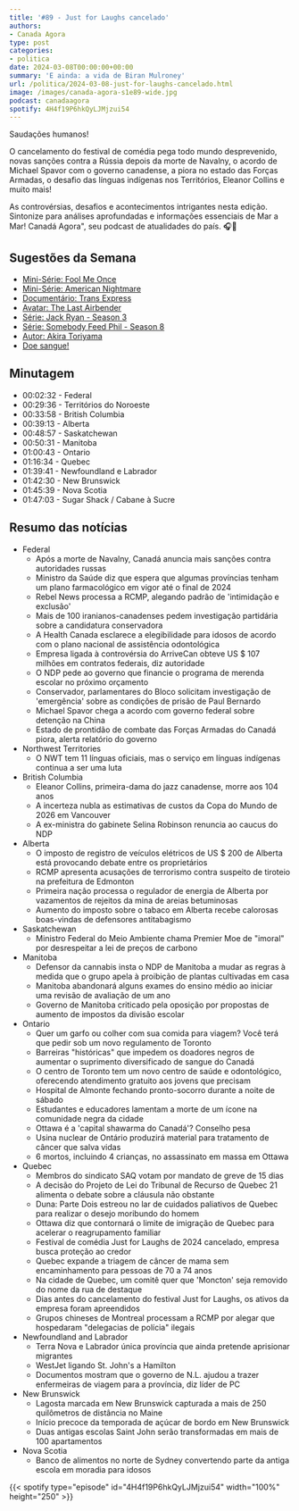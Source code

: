 ```yaml
---
title: '#89 - Just for Laughs cancelado'
authors:
- Canada Agora
type: post
categories:
- politica
date: 2024-03-08T00:00:00+00:00
summary: 'E ainda: a vida de Biran Mulroney'
url: /politica/2024-03-08-just-for-laughs-cancelado.html
image: /images/canada-agora-s1e89-wide.jpg
podcast: canadaagora
spotify: 4H4f19P6hkQyLJMjzui54
---
```


Saudações humanos!

O cancelamento do festival de comédia pega todo mundo desprevenido, novas sanções contra a Rússia
depois da morte de Navalny, o acordo de Michael Spavor com o governo canadense, a piora no estado
das Forças Armadas, o desafio das línguas indígenas nos Territórios, Eleanor Collins e muito mais!

As controvérsias, desafios e acontecimentos intrigantes nesta edição. Sintonize para análises
aprofundadas e informações essenciais de Mar a Mar! Canadá Agora", seu podcast de atualidades
do país. 🎧📰


## Sugestões da Semana
- [Mini-Série: Fool Me Once](https://www.imdb.com/title/tt5611024/)
- [Mini-Série: American Nightmare](https://www.imdb.com/title/tt22797582/)
- [Documentário: Trans Express](https://ici.radio-canada.ca/tele/enquete/site/episodes/864008/episode-du-jeudi-29-fevrier-2024)
- [Avatar: The Last Airbender](https://www.imdb.com/title/tt9018736/)
- [Série: Jack Ryan - Season 3](https://www.imdb.com/title/tt5057054/)
- [Série: Somebody Feed Phil - Season 8](https://www.imdb.com/title/tt7752034/)
- [Autor: Akira Toriyama](https://www.npr.org/2024/03/08/1237072321/akira-toriyama-dragon-ball-creator-dies-manga-anime)
- [Doe sangue!](https://blood.ca)

## Minutagem
- 00:02:32 - Federal
- 00:29:36 - Territórios do Noroeste
- 00:33:58 - British Columbia
- 00:39:13 - Alberta
- 00:48:57 - Saskatchewan
- 00:50:31 - Manitoba
- 01:00:43 - Ontario
- 01:16:34 - Quebec
- 01:39:41 - Newfoundland e Labrador
- 01:42:30 - New Brunswick
- 01:45:39 - Nova Scotia
- 01:47:03 - Sugar Shack / Cabane à Sucre

## Resumo das notícias
- Federal
  - Após a morte de Navalny, Canadá anuncia mais sanções contra autoridades russas
  - Ministro da Saúde diz que espera que algumas províncias tenham um plano farmacológico em vigor até o final de 2024
  - Rebel News processa a RCMP, alegando padrão de 'intimidação e exclusão'
  - Mais de 100 iranianos-canadenses pedem investigação partidária sobre a candidatura conservadora
  - A Health Canada esclarece a elegibilidade para idosos de acordo com o plano nacional de assistência odontológica
  - Empresa ligada à controvérsia do ArriveCan obteve US $ 107 milhões em contratos federais, diz autoridade
  - O NDP pede ao governo que financie o programa de merenda escolar no próximo orçamento 
  - Conservador, parlamentares do Bloco solicitam investigação de 'emergência' sobre as condições de prisão de Paul Bernardo
  - Michael Spavor chega a acordo com governo federal sobre detenção na China
  - Estado de prontidão de combate das Forças Armadas do Canadá piora, alerta relatório do governo
- Northwest Territories
  - O NWT tem 11 línguas oficiais, mas o serviço em línguas indígenas continua a ser uma luta
- British Columbia
  - Eleanor Collins, primeira-dama do jazz canadense, morre aos 104 anos
  - A incerteza nubla as estimativas de custos da Copa do Mundo de 2026 em Vancouver
  - A ex-ministra do gabinete Selina Robinson renuncia ao caucus do NDP
- Alberta
  - O imposto de registro de veículos elétricos de US $ 200 de Alberta está provocando debate entre os proprietários
  - RCMP apresenta acusações de terrorismo contra suspeito de tiroteio na prefeitura de Edmonton
  - Primeira nação processa o regulador de energia de Alberta por vazamentos de rejeitos da mina de areias betuminosas
  - Aumento do imposto sobre o tabaco em Alberta recebe calorosas boas-vindas de defensores antitabagismo
- Saskatchewan
  - Ministro Federal do Meio Ambiente chama Premier Moe de "imoral"  por desrespeitar a lei de preços de carbono
- Manitoba
  - Defensor da cannabis insta o NDP de Manitoba a mudar as regras à medida que o grupo apela à proibição de plantas cultivadas em casa
  - Manitoba abandonará alguns exames do ensino médio ao iniciar uma revisão de avaliação de um ano
  - Governo de Manitoba criticado pela oposição por propostas de aumento de impostos da divisão escolar
- Ontario
  - Quer um garfo ou colher com sua comida para viagem? Você terá que pedir sob um novo regulamento de Toronto
  - Barreiras "históricas" que impedem os doadores negros de aumentar o suprimento diversificado de sangue do Canadá
  - O centro de Toronto tem um novo centro de saúde e odontológico, oferecendo atendimento gratuito aos jovens que precisam
  - Hospital de Almonte fechando pronto-socorro durante a noite de sábado
  - Estudantes e educadores lamentam a morte de um ícone na comunidade negra da cidade
  - Ottawa é a 'capital shawarma do Canadá'? Conselho pesa
  - Usina nuclear de Ontário produzirá material para tratamento de câncer que salva vidas
  - 6 mortos, incluindo 4 crianças, no assassinato em massa em Ottawa
- Quebec
  - Membros do sindicato SAQ votam por mandato de greve de 15 dias
  - A decisão do Projeto de Lei do Tribunal de Recurso de Quebec 21 alimenta o debate sobre a cláusula não obstante
  - Duna: Parte Dois estreou no lar de cuidados paliativos de Quebec para realizar o desejo moribundo do homem
  - Ottawa diz que contornará o limite de imigração de Quebec para acelerar o reagrupamento familiar
  - Festival de comédia Just for Laughs de 2024 cancelado, empresa busca proteção ao credor
  - Quebec expande a triagem de câncer de mama sem encaminhamento para pessoas de 70 a 74 anos
  - Na cidade de Quebec, um comitê quer que 'Moncton' seja removido do nome da rua de destaque
  - Dias antes do cancelamento do festival Just for Laughs, os ativos da empresa foram apreendidos
  - Grupos chineses de Montreal processam a RCMP por alegar que hospedaram "delegacias de polícia" ilegais
- Newfoundland and Labrador
  - Terra Nova e Labrador única província que ainda pretende aprisionar migrantes
  - WestJet ligando St. John's a Hamilton
  - Documentos mostram que o governo de N.L. ajudou a trazer enfermeiras de viagem para a província, diz líder de PC
- New Brunswick
  - Lagosta marcada em New Brunswick capturada a mais de 250 quilômetros de distância no Maine
  - Início precoce da temporada de açúcar de bordo em New Brunswick
  - Duas antigas escolas Saint John serão transformadas em mais de 100 apartamentos
- Nova Scotia
  - Banco de alimentos no norte de Sydney convertendo parte da antiga escola em moradia para idosos


{{< spotify type="episode" id="4H4f19P6hkQyLJMjzui54" width="100%" height="250" >}}

